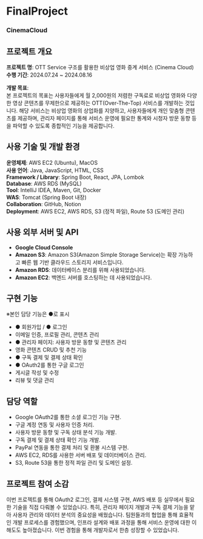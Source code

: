 # FinalProject

### CinemaCloud 

## 프로젝트 개요
**프로젝트 명**: OTT Service 구조를 활용한 비상업 영화 중계 서비스 (Cinema Cloud)  
**수행 기간**: 2024.07.24 ~ 2024.08.16

**개발 목표**:  
본 프로젝트의 목표는 사용자들에게 월 2,000원의 저렴한 구독료로 비상업 영화와 다양한 영상 콘텐츠를 무제한으로 제공하는 OTT(Over-The-Top) 서비스를 개발하는 것입니다. 해당 서비스는 비상업 영화의 상업화를 지양하고, 사용자들에게 개인 맞춤형 콘텐츠를 제공하며, 관리자 페이지를 통해 서비스 운영에 필요한 통계와 시청자 방문 동향 등을 파악할 수 있도록 종합적인 기능을 제공합니다.

## 사용 기술 및 개발 환경
**운영체제**: AWS EC2 (Ubuntu), MacOS  
**사용 언어**: Java, JavaScript, HTML, CSS  
**Framework / Library**: Spring Boot, React, JPA, Lombok  
**Database**: AWS RDS (MySQL)  
**Tool**: IntelliJ IDEA, Maven, Git, Docker  
**WAS**: Tomcat (Spring Boot 내장)  
**Collaboration**: GitHub, Notion  
**Deployment**: AWS EC2, AWS RDS, S3 (정적 파일), Route 53 (도메인 관리)

## 사용 외부 서버 및 API
- **Google Cloud Console**  
- **Amazon S3**: Amazon S3(Amazon Simple Storage Service)는 확장 가능하고 빠른 웹 기반 클라우드 스토리지 서비스입니다.
- **Amazon RDS**: 데이터베이스 분리를 위해 사용되었습니다.
- **Amazon EC2**: 백엔드 서버를 호스팅하는 데 사용되었습니다.

## 구현 기능
※본인 담당 기능은 ●로 표시  
- ● 회원가입 / ● 로그인  
- 이메일 인증, 프로필 관리, 콘텐츠 관리  
- ● 관리자 페이지: 사용자 방문 동향 및 콘텐츠 관리  
- 영화 콘텐츠 CRUD 및 추천 기능  
- ● 구독 결제 및 결제 상태 확인  
- ● OAuth2를 통한 구글 로그인  
- 게시글 작성 및 수정  
- 리뷰 및 댓글 관리

## 담당 역할
- Google OAuth2를 통한 소셜 로그인 기능 구현.
- 구글 계정 연동 및 사용자 인증 처리.
- 사용자 방문 동향 및 구독 상태 분석 기능 개발.
- 구독 결제 및 결제 상태 확인 기능 개발.
- PayPal 연동을 통한 결제 처리 및 환불 시스템 구현.
- AWS EC2, RDS를 사용한 서버 배포 및 데이터베이스 관리.
- S3, Route 53을 통한 정적 파일 관리 및 도메인 설정.

## 프로젝트 참여 소감
이번 프로젝트를 통해 OAuth2 로그인, 결제 시스템 구현, AWS 배포 등 실무에서 필요한 기술을 직접 다뤄볼 수 있었습니다. 
특히, 관리자 페이지 개발과 구독 결제 기능을 맡아 사용자 관리와 데이터 분석의 중요성을 배웠습니다. 
팀원들과의 협업을 통해 효율적인 개발 프로세스를 경험했으며, 인프라 설계와 배포 과정을 통해 서비스 운영에 대한 이해도도 높아졌습니다. 
이번 경험을 통해 개발자로서 한층 성장할 수 있었습니다.
